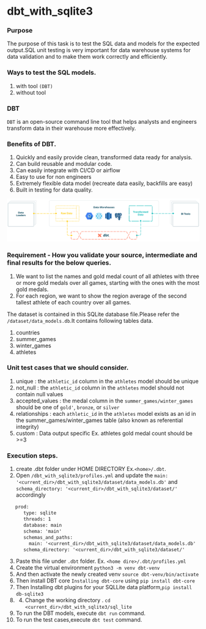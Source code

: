 # dbt_with_sqlite3

### Purpose
The purpose of this task is to test the SQL data and models for the expected output.SQL unit testing is very important for data warehouse systems for data validation and to make them work correctly and efficiently.

### Ways to test the SQL models.
1. with tool `(DBT)`
2. without tool

### DBT 
`DBT` is an open-source command line tool that helps analysts and engineers transform data in their warehouse more effectively.

### Benefits of DBT.
1. Quickly and easily provide clean, transformed data ready for analysis.
2. Can build reusable and modular code.
3. Can easily integrate with CI/CD or airflow
4. Easy to use for non engineers
5. Extremely flexible data model (recreate data easily, backfills are easy)
6. Built in testing for data quality.

![](images/dbt_advantages_1.png)

### Requirement - How you validate your source, intermediate and final results for the below queries.
1. We want to list the names and gold medal count of all athletes with three or more gold medals over all games, starting with the ones with the most gold medals.
2. For each region, we want to show the region average of the second tallest athlete of each country over all games.

The dataset is contained in this SQLite database file.Please refer the `/dataset/data_models.db`.It contains following tables data.
1. countries
2. summer_games
3. winter_games
4. athletes

### Unit test cases that we should consider.
1. unique : the `athletic_id` column in the `athletes` model should be unique
2. not_null : the `athletic_id` column in the `athletes` model should not contain null values
3. accepted_values : the medal column in the `summer_games/winter_games` should be one of `gold'`, `bronze`,  or `silver`
4. relationships : each `athletic_id` in the `athletes` model exists as an id in the summer_games/winter_games table (also known as referential integrity)
5. custom : Data output specific Ex. athletes gold medal count should be >=3

### Execution steps.
1. create .dbt folder under HOME DIRECTORY Ex.`<home>/.dbt`.
2. Open `/dbt_with_sqlite3/profiles.yml`  and  update the   `main: '<current_dir>/dbt_with_sqlite3/dataset/data_models.db'` and `schema_directory: '<current_dir>/dbt_with_sqlite3/dataset/'` accordingly
```
   prod:
      type: sqlite
      threads: 1
      database: main
      schema: 'main'
      schemas_and_paths:
        main: '<current_dir>/dbt_with_sqlite3/dataset/data_models.db'
      schema_directory: '<current_dir>/dbt_with_sqlite3/dataset/'
```


3. Paste this file under `.dbt` folder. Ex. `<home dire>/.dbt/profiles.yml`
4. Create the virtual environment `python3 -m venv dbt-venv`
5. And then activate the newly created venv `source dbt-venv/bin/activate`
6. Then install DBT core ``Installing dbt-core`` using `pip install dbt-core`
7. Then Installing dbt plugins for your SQLLite data platform,`pip install db-sqlite3`
8. 4. Change the working directory . ```cd <current_dir>/dbt_with_sqlite3/sql_lite```
9. To run the DBT models, execute `dbt run` command.
10. To run the test cases,execute `dbt test` command.








    


